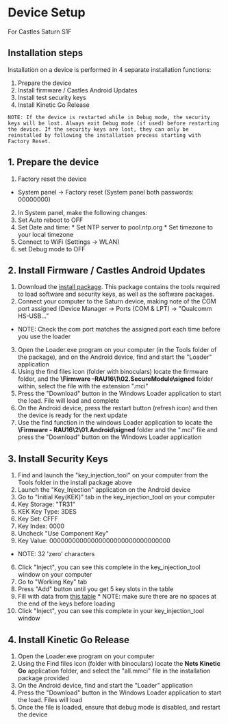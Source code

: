 # Device Setup

For Castles Saturn S1F

## Installation steps

Installation on a device is performed in 4 separate installation functions:

 1. Prepare the device
 2. Install firmware / Castles Android Updates
 3. Install test security keys
 4. Install Kinetic Go Release

 ```
NOTE: If the device is restarted while in Debug mode, the security keys will be lost. Always exit Debug mode (if used) before restarting the device. If the security keys are lost, they can only be reinstalled by following the installation process starting with Factory Reset.
```

## 1. Prepare the device

 1. Factory reset the device
   * System panel -> Factory reset (System panel both passwords: 00000000)
 2. In System panel, make the following changes:
   1. Set Auto reboot to OFF
   2. Set Date and time:
     * Set NTP server to pool.ntp.org
     * Set timezone to your local timezone
   3. Connect to WiFi (Settings -> WLAN)
   4. set Debug mode to OFF

## 2. Install Firmware / Castles Android Updates

 1. Download the 
 [install package](https://kineticsmart-my.sharepoint.com/:u:/p/jim/ER6SD_gM185MqVvgr4Tlh1cBvJugHnnARvMWV29Sg3fb1g).
 This package contains the tools required to load software and security keys,
 as well as the software packages.
 2. Connect your computer to the Saturn device, making note of the COM port 
 assigned (Device Manager -> Ports (COM & LPT) -> "Qualcomm HS-USB..."
   * NOTE: Check the com port matches the assigned port each time before you use
   the loader
 3. Open the Loader.exe program on your computer (in the Tools folder of the 
 package), and on the Android device, find and start the "Loader" application
   1. Using the find files icon (folder with binoculars) locate the firmware 
   folder, and the **\Firmware -RAU16\1\02.SecureModule\signed** folder within, 
   select the file with the extension ".mci"
   2. Press the "Download" button in the Windows Loader application to start the
   load. File will load and complete
   3. On the Android device, press the restart button (refresh icon) and then
   the device is ready for the next update
   4. Use the find function in the windows Loader application to locate the
   **\Firmware - RAU16\2\01.Android\signed** folder and the ".mci" file and 
   press the "Download" button on the Windows Loader application

## 3. Install Security Keys

 1. Find and launch the "key\_injection\_tool" on your computer from the Tools 
 folder in the install package above
 2. Launch the "Key\_Injection" application on the Android device
 3. Go to "Initial Key(KEK)" tab in the key\_injection\_tool on your computer
   1. Key Storage: "TR31"
   2. KEK Key Type: 3DES
   3. Key Set: CFFF
   4. Key Index: 0000
 4. Uncheck "Use Component Key"
 5. Key Value: 00000000000000000000000000000000
   * NOTE: 32 'zero' characters
 6. Click "Inject", you can see this complete in the key\_injection\_tool window
 on your computer
 7. Go to "Working Key" tab
   1. Press "Add" button until you get 5 key slots in the table
   2. Fill with data from 
   [this table](https://kineticsmart-my.sharepoint.com/:x:/p/jim/EY_rInbUMtlBnab-S4YdBIUB81FZjyOXK8u6bvp35PDlHA?e=b8jcVr&wdLOR=c17B3895C-7B1D-4D0A-8D45-AC99C3A13C94) 
     * NOTE: make sure there are no spaces at the end of the keys before loading
   3. Click "Inject", you can see this complete in your key\_injection\_tool
   window

## 4. Install Kinetic Go Release

 1. Open the Loader.exe program on your computer
 2. Using the Find files icon (folder with binoculars) locate the **Nets Kinetic
 Go** application folder, and select the "all.mmci" file in the installation 
 package provided
 3. On the Android device, find and start the "Loader" application
 4. Press the "Download" button in the Windows Loader application to start the
 load. Files will load
 5. Once the file is loaded, ensure that debug mode is disabled, and restart the
 device
